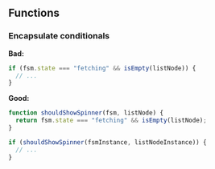 ## **Functions**

### Encapsulate conditionals  

**Bad:**

```javascript
if (fsm.state === "fetching" && isEmpty(listNode)) {
  // ...
}
``` 

**Good:**

```javascript
function shouldShowSpinner(fsm, listNode) {
  return fsm.state === "fetching" && isEmpty(listNode);
}

if (shouldShowSpinner(fsmInstance, listNodeInstance)) {
  // ...
}
```